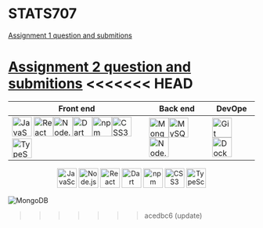 # STATS707 

[Assignment 1 question and submitions ](https://github.com/vicmon810/STATS707_UOA/tree/main/Assignment_1)

[Assignment 2 question and submitions](https://github.com/vicmon810/STATS707_UOA/tree/main/Assignment_1)
<<<<<<< HEAD
=======

| Front end | Back end | DevOpe |
|----------|----------|----------|
| <img src="https://simpleicons.org/icons/javascript.svg" width="40" title="JavaScript">&nbsp;<img src="https://simpleicons.org/icons/react.svg" width="40" title="React"><img src="https://simpleicons.org/icons/nodedotjs.svg" width="40" title="Node.js"><img src="https://simpleicons.org/icons/dart.svg" width="40" title="Dart"><img src="https://simpleicons.org/icons/npm.svg" width="40" title="npm"><img src="https://simpleicons.org/icons/css3.svg" width="40" title="CSS3"><img src="https://simpleicons.org/icons/typescript.svg" width="40" title="TypeScript">|<img src="https://simpleicons.org/icons/mongodb.svg" width="40" height="40" alt="MongoDB"><img src="https://simpleicons.org/icons/mysql.svg" width="40" height="40" alt="MySQL"><img src="https://simpleicons.org/icons/nodedotjs.svg" width="40" height="40" alt="Node.js">|<img src="https://simpleicons.org/icons/git.svg" width="40" height="40" alt="Git"><img src="https://simpleicons.org/icons/docker.svg" width="40" height="40" alt="Docker">|


<p align="center">
  <img src="https://simpleicons.org/icons/javascript.svg" width="40" title="JavaScript">
  <img src="https://simpleicons.org/icons/nodedotjs.svg" width="40" title="Node.js">
  <img src="https://simpleicons.org/icons/react.svg" width="40" title="React">
  <img src="https://simpleicons.org/icons/dart.svg" width="40" title="Dart">
  <img src="https://simpleicons.org/icons/npm.svg" width="40" title="npm">
  <img src="https://simpleicons.org/icons/css3.svg" width="40" title="CSS3">
  <img src="https://simpleicons.org/icons/typescript.svg" width="40" title="TypeScript">
</p>




![MongoDB](https://simpleicons.org/icons/mongodb.svg)
>>>>>>> acedbc6 (update)

